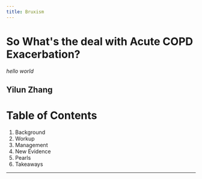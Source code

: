 ```yaml
---
title: Bruxism
---
```


# So What's the deal with Acute COPD Exacerbation?
*hello world*

Yilun Zhang
---
# Table of Contents

1. Background
2. Workup
3. Management
4. New Evidence
5. Pearls
6. Takeaways
---

